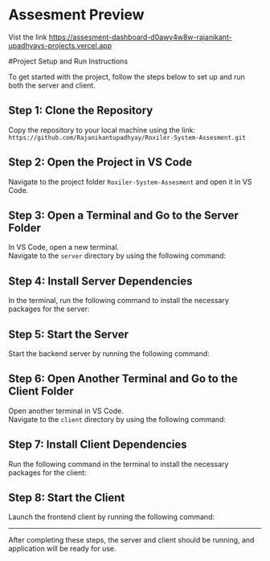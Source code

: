 # Assesment Preview
Vist the link https://assesment-dashboard-d0awy4w8w-rajanikant-upadhyays-projects.vercel.app

#Project Setup and Run Instructions

To get started with the project, follow the steps below to set up and run both the server and client.

## Step 1: Clone the Repository
Copy the repository to your local machine using the link:  
`https://github.com/Rajanikantupadhyay/Roxiler-System-Assesment.git`

## Step 2: Open the Project in VS Code
Navigate to the project folder `Roxiler-System-Assesment` and open it in VS Code.

## Step 3: Open a Terminal and Go to the Server Folder
In VS Code, open a new terminal.  
Navigate to the `server` directory by using the following command:


## Step 4: Install Server Dependencies
In the terminal, run the following command to install the necessary packages for the server:


## Step 5: Start the Server
Start the backend server by running the following command:


## Step 6: Open Another Terminal and Go to the Client Folder
Open another terminal in VS Code.  
Navigate to the `client` directory by using the following command:


## Step 7: Install Client Dependencies
Run the following command in the terminal to install the necessary packages for the client:


## Step 8: Start the Client
Launch the frontend client by running the following command:


---

After completing these steps, the server and client should be running, and application will be ready for use.

